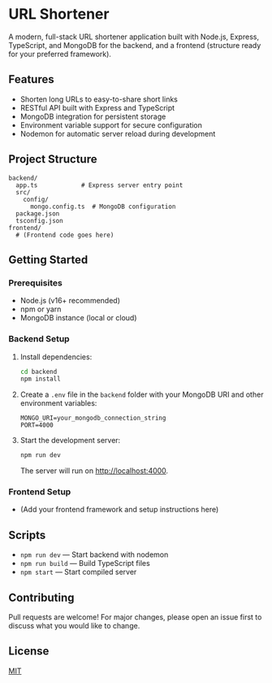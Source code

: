# URL Shortener

A modern, full-stack URL shortener application built with Node.js, Express, TypeScript, and MongoDB for the backend, and a frontend (structure ready for your preferred framework).

## Features
- Shorten long URLs to easy-to-share short links
- RESTful API built with Express and TypeScript
- MongoDB integration for persistent storage
- Environment variable support for secure configuration
- Nodemon for automatic server reload during development

## Project Structure
```
backend/
  app.ts            # Express server entry point
  src/
    config/
      mongo.config.ts  # MongoDB configuration
  package.json
  tsconfig.json
frontend/
  # (Frontend code goes here)
```

## Getting Started

### Prerequisites
- Node.js (v16+ recommended)
- npm or yarn
- MongoDB instance (local or cloud)

### Backend Setup
1. Install dependencies:
   ```sh
   cd backend
   npm install
   ```
2. Create a `.env` file in the `backend` folder with your MongoDB URI and other environment variables:
   ```env
   MONGO_URI=your_mongodb_connection_string
   PORT=4000
   ```
3. Start the development server:
   ```sh
   npm run dev
   ```
   The server will run on [http://localhost:4000](http://localhost:4000).

### Frontend Setup
- (Add your frontend framework and setup instructions here)

## Scripts
- `npm run dev` — Start backend with nodemon
- `npm run build` — Build TypeScript files
- `npm start` — Start compiled server

## Contributing
Pull requests are welcome! For major changes, please open an issue first to discuss what you would like to change.

## License
[MIT](LICENSE)
